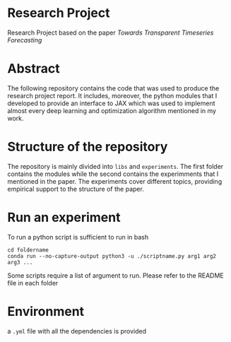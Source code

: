 # Research Project
Research Project based on the paper *Towards Transparent Timeseries Forecasting*


# Abstract

The  following repository contains the code that was  used to produce the research project report. It includes, moreover, the python
modules that I developed to provide an interface to JAX which was used to implement almost every deep learning and optimization algorithm mentioned
in my work.


# Structure of the repository

The repository is mainly divided into ```libs```  and ```experiments```. The first folder contains the modules while the second contains the experimments
that I mentioned in the paper. The experiments cover different topics, providing empirical support to the structure of the paper.

# Run an experiment

To run a python script is sufficient to run in bash

```
cd foldername
conda run --no-capture-output python3 -u ./scriptname.py arg1 arg2 arg3 ...
```

Some scripts require a list of argument to run. Please refer to the README file in each  folder


# Environment

a ```.yml``` file with all the dependencies is provided
